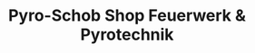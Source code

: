 ---
title: "Pyro-Schob Shop Feuerwerk & Pyrotechnik"
url: /naumburg-saale/pyro-schob-shop-feuerwerk-und-pyrotechnik/
shop: Pyrotechnik
---